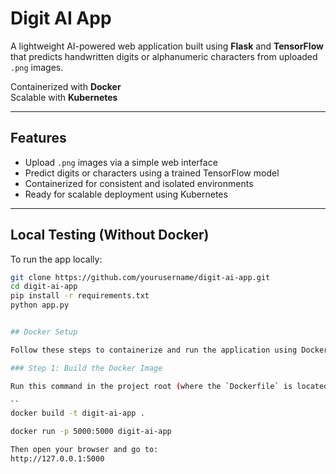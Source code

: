 # Digit AI App

A lightweight AI-powered web application built using **Flask** and **TensorFlow** that predicts handwritten digits or alphanumeric characters from uploaded `.png` images.

Containerized with **Docker**  
Scalable with **Kubernetes**

---

## Features

- Upload `.png` images via a simple web interface  
- Predict digits or characters using a trained TensorFlow model  
- Containerized for consistent and isolated environments  
- Ready for scalable deployment using Kubernetes

---

## Local Testing (Without Docker)

To run the app locally:

```bash
git clone https://github.com/yourusername/digit-ai-app.git
cd digit-ai-app
pip install -r requirements.txt
python app.py


## Docker Setup

Follow these steps to containerize and run the application using Docker:

### Step 1: Build the Docker Image

Run this command in the project root (where the `Dockerfile` is located):

``
docker build -t digit-ai-app .

docker run -p 5000:5000 digit-ai-app

Then open your browser and go to:
http://127.0.0.1:5000


